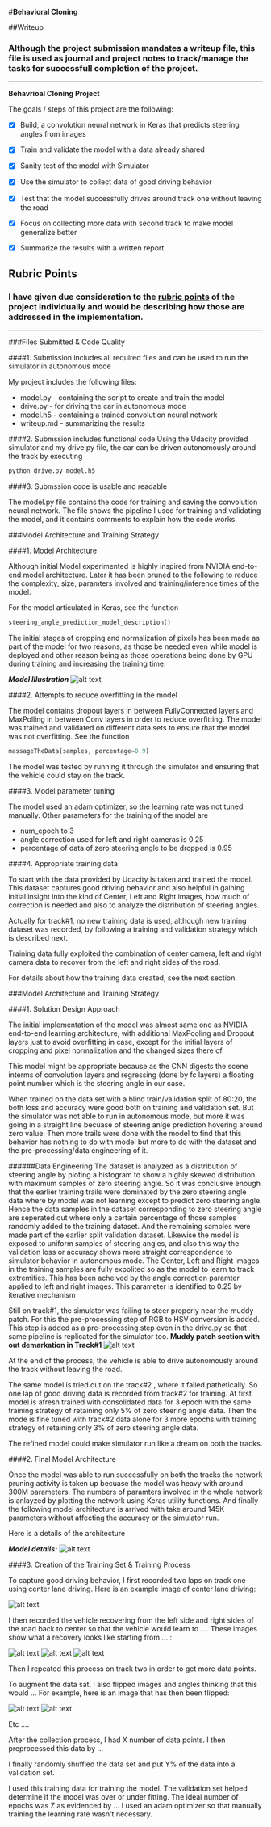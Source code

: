 #**Behavioral Cloning**

##Writeup

### Although the project submission mandates a writeup file, this file is used as journal and project notes to track/manage the tasks for successfull completion of the project.

---

**Behavrioal Cloning Project**

The goals / steps of this project are the following:
* [X] Build, a convolution neural network in Keras that predicts steering angles from images
* [X] Train and validate the model with a data already shared
* [X] Sanity test of the model with Simulator
* [X] Use the simulator to collect data of good driving behavior
* [X] Test that the model successfully drives around track one without leaving the road
* [X] Focus on collecting more data with second track to make model generalize better
* [X] Summarize the results with a written report


[//]: # (Image References)

[image1]: ./examples/placeholder.png "Model Visualization"
[image2]: ./examples/placeholder.png "Grayscaling"
[image3]: ./examples/placeholder_small.png "Recovery Image"
[image4]: ./examples/placeholder_small.png "Recovery Image"
[image5]: ./examples/placeholder_small.png "Recovery Image"
[image6]: ./examples/placeholder_small.png "Normal Image"
[image7]: ./examples/placeholder_small.png "Flipped Image"
[image8]: ./artifacts/model.png "Model Architecture"
[image9]: ./artifacts/modelIlustration.png "Model Architecture Illustrated"
[image10]: ./artifacts/muddyPatchSection.png "Muddy Patch section"

## Rubric Points
### I have given due consideration to the [rubric points](https://review.udacity.com/#!/rubrics/432/view) of the project individually and would be describing how those are addressed in the implementation.

---
###Files Submitted & Code Quality

####1. Submission includes all required files and can be used to run the simulator in autonomous mode

My project includes the following files:
* model.py - containing the script to create and train the model
* drive.py - for driving the car in autonomous mode
* model.h5 - containing a trained convolution neural network
* writeup.md - summarizing the results

####2. Submssion includes functional code
Using the Udacity provided simulator and my drive.py file, the car can be driven autonomously around the track by executing
```sh
python drive.py model.h5
```

####3. Submssion code is usable and readable

The model.py file contains the code for training and saving the convolution neural network.
The file shows the pipeline I used for training and validating the model, and it contains comments to explain how the code works.

###Model Architecture and Training Strategy

####1. Model Architecture

Although initial Model experimented is highly inspired from NVIDIA end-to-end model architecture. Later it has been pruned to the following to reduce the complexity, size, paramters involved and training/inference times of the model.

For the model articulated in Keras, see the function
```python
steering_angle_prediction_model_description()
```
The initial stages of cropping and normalization of pixels has been made as part of the model for two reasons, as those be needed even while model is deployed and other reason being as those operations being done by GPU during training and increasing the training time.

**_Model Illustration_**
![alt text][image9]

####2. Attempts to reduce overfitting in the model

The model contains dropout layers in between FullyConnected layers and MaxPolling in between Conv layers in order to reduce overfitting.
The model was trained and validated on different data sets to ensure that the model was not overfitting.
See the function
```python
massageTheData(samples, percentage=0.9)
```
The model was tested by running it through the simulator and ensuring that the vehicle could stay on the track.

####3. Model parameter tuning

The model used an adam optimizer, so the learning rate was not tuned manually.
Other parameters for the training of the model are
- num_epoch to 3
- angle correction used for left and right cameras is 0.25
- percentage of data of zero steering angle to be dropped is 0.95

####4. Appropriate training data

To start with the data provided by Udacity is taken and trained the model. This dataset captures good driving behavior and also helpful in gaining initial insight into the kind of Center, Left and Right images, how much of correction is needed and also to analyze the distribution of steering angles.

Actually for track#1, no new  training data is used, although new training dataset was recorded, by following a training and validation strategy which is described next.

Training data fully exploited the  combination of center camera, left and right camera data to recover from the left and right sides of the road.

For details about how the training data created, see the next section.

###Model Architecture and Training Strategy

####1. Solution Design Approach

The initial implementation of the model was almost same one as NVIDIA end-to-end learning architecture, with additional MaxPooling and Dropout layers just to avoid overfitting in case, except for the initial layers of cropping and pixel normalization and the changed sizes there of.

This model might be appropriate because as the CNN digests the scene interms of convolution layers and regressing (done by fc layers) a floating point number which is the steering angle in our case.

When trained on the data set with a blind train/validation split of 80:20, the both loss and accuracy were good both on training and validation set. But the simulator was not able to run in autonomous mode, but more it was going in a straight line becuase of steering anlge prediction hovering around zero value. Then more trails were done with the model to find that this behavior has nothing to do with model but more to do with the dataset and the pre-processing/data engineering of it.

######Data Engineering
The dataset is analyzed as a distribution of steering angle by ploting a histogram to show a highly skewed distribution with maximum samples of zero steering angle.
So it was conclusive enough that the earlier training trails were dominated by the zero steering angle data where by model was not learning except to predict zero steering angle.
Hence the data samples in the dataset corresponding to zero steering angle are seperated out where only a certain percentage of those samples randomly added to the training dataset. And the remaining samples were made part of the earlier split validation dataset.
Likewise the model is exposed to uniform samples of steering angles, and also this way the validation loss or accuracy shows more straight correspondence to simulator behavior in autonomous mode.
The Center, Left and Right images in the training samples are fully expolited so as the model to learn to track extremities. This has been acheived by the angle correction paramter applied to left and right images. This parameter is identified to 0.25 by iterative mechanism

Still on track#1, the simulator was failing to steer properly near the muddy patch. For this the pre-processing step of RGB to HSV conversion is added. This step is added as a pre-processing step even in the drive.py so that same pipeline is replicated for the simulator too.
**Muddy patch section with out demarkation in Track#1**
![alt text][image10]


At the end of the process, the vehicle is able to drive autonomously around the track without leaving the road.

The same model is tried out on the track#2 , where it failed pathetically. So one lap of good driving data is recorded from track#2 for training.
At first model is afresh trained with consolidated data for 3 epoch with the same training strategy of retaining only 5% of zero steering angle data.
Then the mode is fine tuned with track#2 data alone for 3 more epochs with training strategy of retaining only 3% of zero steering angle data.

The refined model could make simulator run like a dream on both the tracks.

####2. Final Model Architecture

Once the model was able to run successfully on both the tracks the network pruning activity is taken up becuase the model was heavy with around 300M parameters.
The numbers of paramters involved in the whole network is anlayzed by plotting the network using Keras utility functions. And finally the following model architecture is arrived with take around 145K parameters without affecting the accuracy or the simulator run.

Here is a details of the architecture

**_Model details:_**
![alt text][image8]

####3. Creation of the Training Set & Training Process

To capture good driving behavior, I first recorded two laps on track one using center lane driving. Here is an example image of center lane driving:

![alt text][image2]

I then recorded the vehicle recovering from the left side and right sides of the road back to center so that the vehicle would learn to .... These images show what a recovery looks like starting from ... :

![alt text][image3]
![alt text][image4]
![alt text][image5]

Then I repeated this process on track two in order to get more data points.

To augment the data sat, I also flipped images and angles thinking that this would ... For example, here is an image that has then been flipped:

![alt text][image6]
![alt text][image7]

Etc ....

After the collection process, I had X number of data points. I then preprocessed this data by ...


I finally randomly shuffled the data set and put Y% of the data into a validation set.

I used this training data for training the model. The validation set helped determine if the model was over or under fitting. The ideal number of epochs was Z as evidenced by ... I used an adam optimizer so that manually training the learning rate wasn't necessary.
